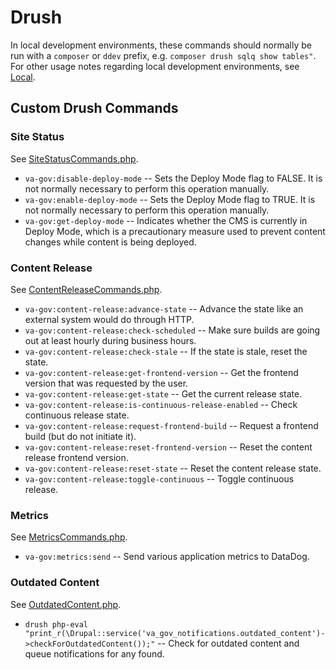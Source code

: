 # Drush

In local development environments, these commands should normally be run with a `composer` or `ddev` prefix, e.g. `composer drush sqlq show tables"`.  For other usage notes regarding local development environments, see [Local](./local.md).

## Custom Drush Commands

### Site Status

See [SiteStatusCommands.php](../docroot/modules/custom/va_gov_build_trigger/src/Commands/SiteStatusCommands.php).

- `va-gov:disable-deploy-mode` -- Sets the Deploy Mode flag to FALSE. It is not normally necessary to perform this operation manually.
- `va-gov:enable-deploy-mode` -- Sets the Deploy Mode flag to TRUE. It is not normally necessary to perform this operation manually.
- `va-gov:get-deploy-mode` -- Indicates whether the CMS is currently in Deploy Mode, which is a precautionary measure used to prevent content changes while content is being deployed.

### Content Release

See [ContentReleaseCommands.php](../docroot/modules/custom/va_gov_build_trigger/src/Commands/ContentReleaseCommands.php).

- `va-gov:content-release:advance-state` -- Advance the state like an external system would do through HTTP.
- `va-gov:content-release:check-scheduled` -- Make sure builds are going out at least hourly during business hours.
- `va-gov:content-release:check-stale` -- If the state is stale, reset the state.
- `va-gov:content-release:get-frontend-version` -- Get the frontend version that was requested by the user.
- `va-gov:content-release:get-state` -- Get the current release state.
- `va-gov:content-release:is-continuous-release-enabled` -- Check continuous release state.
- `va-gov:content-release:request-frontend-build` -- Request a frontend build (but do not initiate it).
- `va-gov:content-release:reset-frontend-version` -- Reset the content release frontend version.
- `va-gov:content-release:reset-state` -- Reset the content release state.
- `va-gov:content-release:toggle-continuous` -- Toggle continuous release.

### Metrics

See [MetricsCommands.php](../docroot/modules/custom/va_gov_backend/src/Commands/MetricsCommands.php).

- `va-gov:metrics:send` -- Send various application metrics to DataDog.


### Outdated Content
See
[OutdatedContent.php](..docroot/modules/custom/va_gov_notifications/src/Service/OutdatedContent.php
).
- `drush php-eval "print_r(\Drupal::service('va_gov_notifications.outdated_content')->checkForOutdatedContent());"` -- Check for outdated content and queue notifications for any found.
